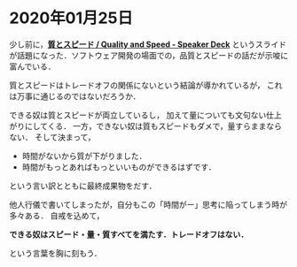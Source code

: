 # 2020年01月25日 

少し前に，**[質とスピード / Quality and Speed - Speaker Deck](https://speakerdeck.com/twada/quality-and-speed)**
というスライドが話題になった．ソフトウェア開発の場面での，品質とスピードの話だが示唆に富んでいる．


質とスピードはトレードオフの関係にないという結論が導かれているが，
これは万事に通じるのではないだろうか．


できる奴は質とスピードが両立しているし，
加えて量についても文句ない仕上がりにしてくる．
一方，できない奴は質もスピードもダメで，量すらままならない．
そして決まって，

* 時間がないから質が下がりました．
* 時間がもっとあればもっといいものができるはずです．

という言い訳とともに最終成果物をだす．



他人行儀で書いてしまったが，自分もこの「時間がー」思考に陥ってしまう時が多々ある．
自戒を込めて，

**できる奴はスピード・量・質すべてを満たす．トレードオフはない．**

という言葉を胸に刻もう．